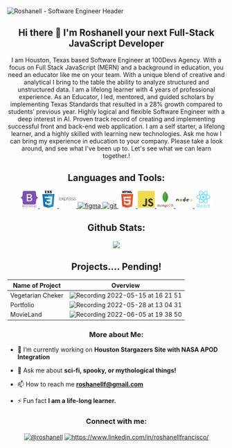 


<img align="center" src="https://i.imgur.com/n9kbTiv.png" alt="Roshanell - Software Engineer Header" style="max-width: 100%;">



<h2 align="center">Hi there 👋 I'm Roshanell your next Full-Stack JavaScript Developer</h2>


<p align="center">I am Houston, Texas based Software Engineer at 100Devs Agency. With a focus on Full Stack JavaScript (MERN) and a background in education, you need an educator like me on your team. With a unique blend of creative and analytical I bring to the table the ability to analyze structured and unstructured data. I am a lifelong learner with 4 years of professional experience. As an Educator, I led, mentored, and guided scholars by implementing Texas Standards that resulted in a 28% growth compared to students’ previous year. Highly logical and flexible Software Engineer with a deep interest in AI. Proven track record of creating and implementing successful front and back-end web application. I am a self starter, a lifelong learner, and a highly skilled with learning new technologies. Ask me how I can bring my experience in education to your company. Please take a look around, and see what I've been up to. Let's see what we can learn together.!</p>






<h2 align="center">Languages and Tools:</h2>

<p align="center"> <a href="https://getbootstrap.com" target="_blank" rel="noreferrer"> <img src="https://raw.githubusercontent.com/devicons/devicon/master/icons/bootstrap/bootstrap-plain-wordmark.svg" alt="bootstrap" width="40" height="40"/> </a> <a href="https://www.w3schools.com/css/" target="_blank" rel="noreferrer"> <img src="https://raw.githubusercontent.com/devicons/devicon/master/icons/css3/css3-original-wordmark.svg" alt="css3" width="40" height="40"/> </a> <a href="https://expressjs.com" target="_blank" rel="noreferrer"> <img src="https://raw.githubusercontent.com/devicons/devicon/master/icons/express/express-original-wordmark.svg" alt="express" width="40" height="40"/> </a> <a href="https://www.figma.com/" target="_blank" rel="noreferrer"> <img src="https://www.vectorlogo.zone/logos/figma/figma-icon.svg" alt="figma" width="40" height="40"/> </a> <a href="https://git-scm.com/" target="_blank" rel="noreferrer"> <img src="https://www.vectorlogo.zone/logos/git-scm/git-scm-icon.svg" alt="git" width="40" height="40"/> </a> <a href="https://www.w3.org/html/" target="_blank" rel="noreferrer"> <img src="https://raw.githubusercontent.com/devicons/devicon/master/icons/html5/html5-original-wordmark.svg" alt="html5" width="40" height="40"/> </a> <a href="https://developer.mozilla.org/en-US/docs/Web/JavaScript" target="_blank" rel="noreferrer"> <img src="https://raw.githubusercontent.com/devicons/devicon/master/icons/javascript/javascript-original.svg" alt="javascript" width="40" height="40"/> </a> <a href="https://www.mongodb.com/" target="_blank" rel="noreferrer"> <img src="https://raw.githubusercontent.com/devicons/devicon/master/icons/mongodb/mongodb-original-wordmark.svg" alt="mongodb" width="40" height="40"/> </a> <a href="https://nodejs.org" target="_blank" rel="noreferrer"> <img src="https://raw.githubusercontent.com/devicons/devicon/master/icons/nodejs/nodejs-original-wordmark.svg" alt="nodejs" width="40" height="40"/> </a> <a href="https://reactjs.org/" target="_blank" rel="noreferrer"> <img src="https://raw.githubusercontent.com/devicons/devicon/master/icons/react/react-original-wordmark.svg" alt="react" width="40" height="40"/> </a> </p>


<h2 align="center">Github Stats:</h2>



<p align="center">
<img align="center" src="https://github-readme-streak-stats.herokuapp.com/?user=roshanell&" data-canonical-src="https://github-readme-streak-stats.herokuapp.com/?user=roshanell&&amp;hide_border=true&amp;currStreakNum=a6b4a2&amp;ring=ffffff&amp;background=12160F&amp;sideLabels=ffffff&amp;sideNums=ffffff&amp;fire=ffffff&amp;currStreakLabel=a6b4a2&amp;dates=959595" style="max-width: 100%;"> </p>


<h2 align="center"> Projects.... Pending! </h2>

<div align="center" dir="auto">


		
| Name of Project | Overview|
| ------------- | ------------- |
| Vegetarian Cheker  |![Recording 2022-05-15 at 16 21 51](https://user-images.githubusercontent.com/96213223/170837052-1ed6644b-6f47-4a85-9c8d-cb3565cb544f.gif) |
| Portfolio  |![Recording 2022-05-28 at 13 04 31](https://user-images.githubusercontent.com/96213223/170837708-bda5a8e9-1b67-464c-a70a-ccdfc0cdf9b4.gif)|
| MovieLand  |  ![Recording 2022-06-05 at 19 38 50](https://user-images.githubusercontent.com/96213223/172078308-52d06a97-a0a4-4e4c-9930-1d9471f4493a.gif)|


</div>

<h3 align="center">More about Me:</h3>


- 🔭 I’m currently working on **Houston Stargazers Site with NASA APOD Integration**

- 💬 Ask me about **sci-fi, spooky, or mythological things!**

- 📫 How to reach me **roshanellf@gmail.com**

- ⚡ Fun fact **I am a life-long learner.**



<h3 align="center">Connect with me:</h3>
<p align="center">
<a href="https://twitter.com/@roshanell" target="blank"><img align="center" src="https://raw.githubusercontent.com/rahuldkjain/github-profile-readme-generator/master/src/images/icons/Social/twitter.svg" alt="@roshanell" height="30" width="40" /></a>
<a href="https://linkedin.com/in/https://www.linkedin.com/in/roshanellfrancisco/" target="blank"><img align="center" src="https://raw.githubusercontent.com/rahuldkjain/github-profile-readme-generator/master/src/images/icons/Social/linked-in-alt.svg" alt="https://www.linkedin.com/in/roshanellfrancisco/" height="30" width="40" /></a>
</p>

